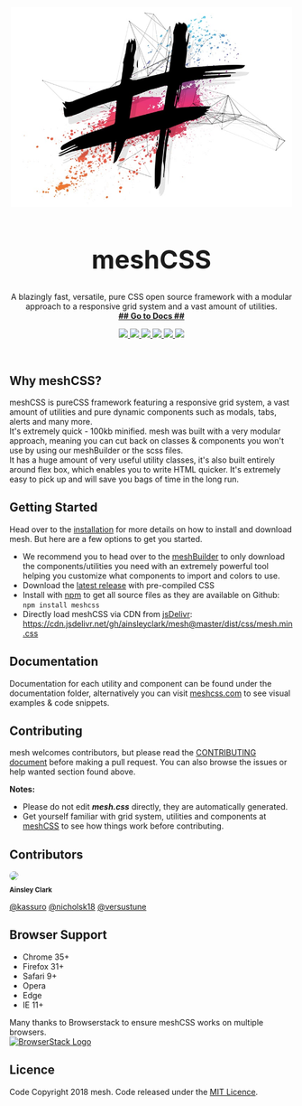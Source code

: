 <p align="center">
  <a href="https://www.meshcss.com">
    <img alt="mesh-logo" src="res/mesh-background-min.jpg" width="500">
  </a>
</p>

<h1 align="center" style="font-size: 3.2em">
  meshCSS
</h1>

<p align="center">
  A blazingly fast, versatile, pure CSS open source framework with a modular approach to a responsive grid system and a vast amount of utilities.<br>
  <a href="http://staging.meshcss.com/"><strong>## Go to Docs ##</strong></a>
</p>

<p align="center">
  <a href="https://www.codefactor.io/repository/github/ainsleyclark/mesh">
  <img src="https://www.codefactor.io/repository/github/ainsleyclark/mesh/badge">
  </a>
  <a href="https://discord.gg/geBW7CN">
    <img src="https://img.shields.io/discord/569873903237857300.svg">
  </a>
  <a href="https://snyk.io/test/github/ainsleyclark/mesh?targetFile=package.json">
    <img src="https://snyk.io/test/github/ainsleyclark/mesh/badge.svg?targetFile=package.json">
  </a>
  <a href="https://github.com/ainsleyclark/mesh/issues">
    <img src="https://img.shields.io/badge/contributions-welcome-brightgreen.svg?style=flat">
  </a>
  <a href="https://david-dm.org/ainsleyclark/mesh">
    <img src="https://david-dm.org/ainsleyclark/mesh.svg">
  </a>
  <a href="https://github.com/ainsleyclark/mesh/blob/master/LICENSE">
    <img src="https://img.shields.io/badge/license-MIT-blue.svg?style=flat-square">
  </a>
</p>

<br/>

## Why meshCSS?

meshCSS is pureCSS framework featuring a responsive grid system, a vast amount of utilities and pure dynamic components such as modals, tabs, alerts and many more.<br/>
It's extremely quick -  100kb minified. mesh was built with a very modular approach, meaning you can cut back on classes & components you won't use by using our meshBuilder or the scss files.<br/>
It has a huge amount of very useful utility classes, it's also built entirely around flex box, which enables you to write HTML quicker. It's extremely easy to pick up and will save you bags of time in the long run.

## Getting Started

Head over to the [installation](http://meshcss.com/documentation/getting-started/installation) for more details on how to install and download mesh. But here are a few options to get you started.

- We recommend you to head over to the [meshBuilder](https://www.meshcss.com/builder) to only download the components/utilities you need with an extremely powerful tool helping you customize what components to import and colors to use.
- Download the [latest release](https://github.com/ainsleyclark/mesh/releases/latest) with pre-compiled CSS
- Install with [npm](https://npmjs.com) to get all source files as they are available on Github: ```npm install meshcss```
- Directly load meshCSS via CDN from [jsDelivr](https://cdn.jsdelivr.net/gh/ainsleyclark/mesh@master/dist/css/mesh.min.css): https://cdn.jsdelivr.net/gh/ainsleyclark/mesh@master/dist/css/mesh.min.css


## Documentation

Documentation for each utility and component can be found under the documentation folder, alternatively you can visit [meshcss.com](https://www.meshcss.com) to see visual examples & code snippets.

## Contributing 

mesh welcomes contributors, but please read the [CONTRIBUTING document](CONTRIBUTING.md) before making a pull request. You can also browse the issues or help wanted section found above.

**Notes:**
- Please do not edit ***mesh.css*** directly, they are automatically generated. 
- Get yourself familiar with grid system, utilities and components at [meshCSS](https://www.meshcss.com) to see how things work before contributing.


## Contributors
<img src="https://avatars.githubusercontent.com/ainsleyclark" width="50px;" style="border-radius: 50%"/><br /><sub><b>Ainsley Clark</b></sub>

[@kassuro]( https://github.com/kassuro )
[@nicholsk18]( https://github.com/nicholsk18 )
[@versustune]( https://github.com/versustune )

## Browser Support

- Chrome 35+
- Firefox 31+
- Safari 9+
- Opera
- Edge
- IE 11+

Many thanks to Browserstack to ensure meshCSS works on multiple browsers.<br/>
<a href="https://www.browserstack.com/">
  <img alt="BrowserStack Logo" src="https://www.meshcss.com/assets/img/browserstack-logo.png" width="144">
</a>

## Licence
Code Copyright 2018 mesh. Code released under the [MIT Licence](LICENCE).